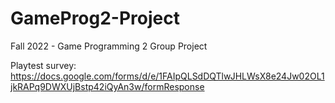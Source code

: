 # GameProg2-Project
Fall 2022 - Game Programming 2 Group Project


Playtest survey: https://docs.google.com/forms/d/e/1FAIpQLSdDQTlwJHLWsX8e24Jw02OL1jkRAPq9DWXUjBstp42iQyAn3w/formResponse
